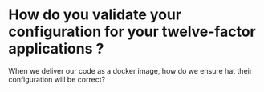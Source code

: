 # How do you validate your configuration for your twelve-factor applications ?

When we deliver our code as a docker image, how do we ensure hat their configuration will be correct?
